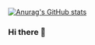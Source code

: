 [![Anurag's GitHub stats](https://github-readme-stats.vercel.app/api?username=SureAlexander)](https://github.com/anuraghazra/github-readme-stats)


### Hi there 👋

<!--
**SureAlexander/SureAlexander** is a ✨ _special_ ✨ repository because its `README.md` (this file) appears on your GitHub profile.

Here are some ideas to get you started:

- 🔭 I’m currently working on ...
- 🌱 I’m currently learning ...
- 👯 I’m looking to collaborate on ...
- 🤔 I’m looking for help with ...
- 💬 Ask me about ...
- 📫 How to reach me: ...
- 😄 Pronouns: ...
- ⚡ Fun fact: ...
-->
